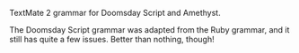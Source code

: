 TextMate 2 grammar for Doomsday Script and Amethyst.

The Doomsday Script grammar was adapted from the Ruby grammar, and it
still has quite a few issues. Better than nothing, though!
